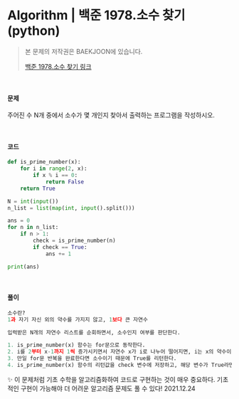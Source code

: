 # Algorithm | 백준 1978.소수 찾기 (python)

> 본 문제의 저작권은 BAEKJOON에 있습니다.
>
> [백준 1978.소수 찾기 링크](https://www.acmicpc.net/problem/1978)

</br>

#### 문제

주어진 수 N개 중에서 소수가 몇 개인지 찾아서 출력하는 프로그램을 작성하시오.

</br>

#### 코드

```python
def is_prime_number(x):
    for i in range(2, x):
        if x % i == 0:
            return False
    return True

N = int(input())
n_list = list(map(int, input().split()))

ans = 0
for n in n_list:
    if n > 1:
        check = is_prime_number(n)
        if check == True:
            ans += 1

print(ans)
```

</br>

#### 풀이

```python
소수란?
1과 자기 자신 외의 약수를 가지지 않고, 1보다 큰 자연수

입력받은 N개의 자연수 리스트를 순회하면서, 소수인지 여부를 판단한다.

1. is_prime_number(x) 함수는 for문으로 동작한다. 
2. i를 2부터 x-1까지 1씩 증가시키면서 자연수 x가 i로 나누어 떨어지면, i는 x의 약수이기 때문에 소수가 아니다. 따라서 False를 리턴하면서 함수를 종료한다.
3. 만일 for문 반복을 완료한다면 소수이기 때문에 True를 리턴한다.
4. is_prime_number(x) 함수의 리턴값을 check 변수에 저장하고, 해당 변수가 True라면 소수이기 때문에 ans를 1 증가시킨다.
```



✨ 이 문제처럼 기초 수학을 알고리즘화하여 코드로 구현하는 것이 매우 중요하다. 기초적인 구현이 가능해야 더 어려운 알고리즘 문제도 풀 수 있다! 2021.12.24

